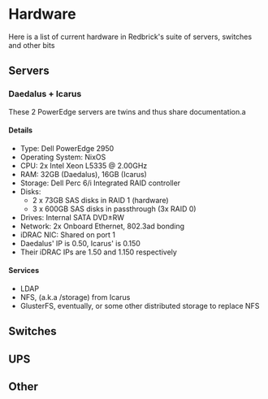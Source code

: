 # Hardware

Here is a list of current hardware in Redbrick's suite of servers, switches and other bits

## Servers

### Daedalus + Icarus

These 2 PowerEdge servers are twins and thus share documentation.a

#### Details

- Type: Dell PowerEdge 2950
- Operating System: NixOS
- CPU: 2x Intel Xeon L5335 @ 2.00GHz
- RAM: 32GB (Daedalus), 16GB (Icarus)
- Storage: Dell Perc 6/i Integrated RAID controller
- Disks:
    - 2 x 73GB SAS disks in RAID 1 (hardware)
    - 3 x 600GB SAS disks in passthrough (3x RAID 0)
- Drives: Internal SATA DVD±RW
- Network: 2x Onboard Ethernet, 802.3ad bonding
- iDRAC NIC: Shared on port 1
- Daedalus' IP is 0.50, Icarus' is 0.150
- Their iDRAC IPs are 1.50 and 1.150 respectively

#### Services

- LDAP
- NFS, (a.k.a /storage) from Icarus
- GlusterFS, eventually, or some other distributed storage to replace NFS

## Switches

## UPS

## Other
